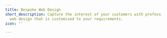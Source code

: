 ```yaml
---
title: Bespoke Web Design
short_description: Capture the interest of your customers with professional, user-friendly
  web design that is customised to your requirements.
icon: ''

---
```

